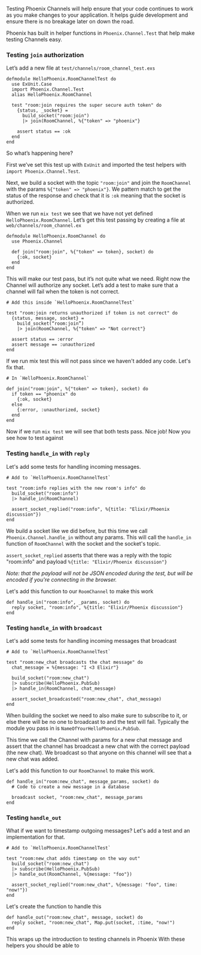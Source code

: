 Testing Phoenix Channels will help ensure that your code continues to work
as you make changes to your application. It helps guide development and
ensure there is no breakage later on down the road.

Phoenix has built in helper functions in `Phoenix.Channel.Test` that help
make testing Channels easy.

### Testing `join` authorization

Let’s add a new file at `test/channels/room_channel_test.exs`

    defmodule HelloPhoenix.RoomChannelTest do
      use ExUnit.Case
      import Phoenix.Channel.Test
      alias HelloPhoenix.RoomChannel

      test "room:join requires the super secure auth token" do
        {status, _socket} =
          build_socket("room:join")
          |> join(RoomChannel, %{"token" => "phoenix"}

        assert status == :ok
      end
    end

So what’s happening here?

First we’ve set this test up with `ExUnit` and imported the test helpers
with `import Phoenix.Channel.Test`.

Next, we build a socket with the topic `"room:join"` and join the
`RoomChannel` with the params `%{"token" => "phoenix"}`. We pattern match to
get the status of the response and check that it is `:ok` meaning that the
socket is authorized.

When we run `mix test` we see that we have not yet defined
`HelloPhoenix.RoomChannel`. Let’s get this test passing by creating a file at
`web/channels/room_channel.ex`

    defmodule HelloPhoenix.RoomChannel do
      use Phoenix.Channel

      def join("room:join", %{"token" => token}, socket) do
        {:ok, socket}
      end
    end

This will make our test pass, but it’s not quite what we need. Right now the
Channel will authorize any socket. Let’s add a test to make sure that a
channel will fail when the token is not correct.

    # Add this inside `HelloPhoenix.RoomChannelTest`

    test "room:join returns unauthorized if token is not correct" do
      {status, message, socket} =
        build_socket(“room:join”)
        |> join(RoomChannel, %{"token" => "Not correct"}

      assert status == :error
      assert message == :unauthorized
    end

If we run mix test this will not pass since we haven't added any code. Let's
fix that.

    # In `HelloPhoenix.RoomChannel`

    def join("room:join", %{"token" => token}, socket) do
      if token == "phoenix" do
        {:ok, socket}
      else
        {:error, :unauthorized, socket}
      end
    end

Now if we run `mix test` we will see that both tests pass. Nice job! Now you
see how to test against

### Testing `handle_in` with `reply`

Let's add some tests for handling incoming messages.

    # Add to `HelloPhoenix.RoomChannelTest`

    test "room:info replies with the new room's info" do
      build_socket("room:info")
      |> handle_in(RoomChannel)

      assert_socket_replied("room:info", %{title: "Elixir/Phoenix discussion"})
    end

We build a socket like we did before, but this time we call
`Phoenix.Channel.handle_in` without any params. This will call the `handle_in`
function of `RoomChannel` with the socket and the socket's topic.

`assert_socket_replied` asserts that there was a reply with the topic
"room:info" and payload `%{title: "Elixir/Phoenix discussion"}`

_Note: that the payload will not be JSON encoded during the test, but will be
encoded if you're connecting in the browser._

Let's add this function to our `RoomChannel` to make this work

    def handle_in("room:info", _params, socket) do
      reply socket, "room:info", %{title: "Elixir/Phoenix discussion"}
    end

### Testing `handle_in` with `broadcast`

Let's add some tests for handling incoming messages that broadcast

    # Add to `HelloPhoenix.RoomChannelTest`

    test "room:new_chat broadcasts the chat message" do
      chat_message = %{message: "I <3 Elixir"}

      build_socket("room:new_chat")
      |> subscribe(HelloPhoenix.PubSub)
      |> handle_in(RoomChannel, chat_message)

      assert_socket_broadcasted("room:new_chat", chat_message)
    end

When building the socket we need to also make sure to subscribe to it, or else
there will be no one to broadcast to and the test will fail. Typically the
module you pass in is `NameOfYourHelloPhoenix.PubSub`.

This time we call the Channel with params for a new chat message and assert
that the channel has broadcast a new chat with the correct payload (the new
chat). We broadcast so that anyone on this channel will see that a new chat
was added.

Let's add this function to our `RoomChannel` to make this work.

    def handle_in("room:new_chat", message_params, socket) do
      # Code to create a new message in a database

      broadcast socket, "room:new_chat", message_params
    end

### Testing `handle_out`

What if we want to timestamp outgoing messages? Let's add a test and an
implementation for that.

    # Add to `HelloPhoenix.RoomChannelTest`

    test "room:new_chat adds timestamp on the way out"
      build_socket("room:new_chat")
      |> subscribe(HelloPhoenix.PubSub)
      |> handle_out(RoomChannel, %{message: "foo"})

      assert_socket_replied("room:new_chat", %{message: "foo", time: "now!"})
    end

Let's create the function to handle this

    def handle_out("room:new_chat", message, socket) do
      reply socket, "room:new_chat", Map.put(socket, :time, "now!")
    end

This wraps up the introduction to testing channels in Phoenix
With these helpers you should be able to
